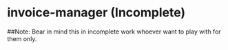 # invoice-manager (Incomplete)
##Note: Bear in mind this in incomplete work whoever want to play with for them only.

